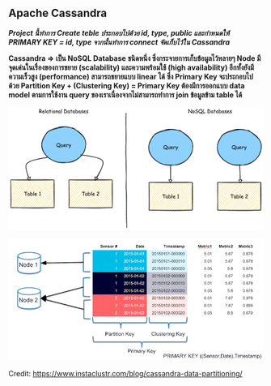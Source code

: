 ## Apache Cassandra

***Project นี้ทำการ Create teble ประกอบไปด้วย id, type, public และกำหนดให้ PRIMARY KEY = id, type จากนั้นทำการ connect จัดเก็บไว้ใน Cassandra***

**Cassandra => เป็น NoSQL Database ชนิดหนึ่ง ซึ่งกระจายการเก็บข้อมูลไว้หลายๆ Node มีจุดเด่นในเรื่องของการขยาย (scalability) และความพร้อมใช้ (high availability) อีกทั้งยังมีความเร็วสูง (performance) สามารถขยายแบบ linear ได้ ซึ่ง Primary Key จะประกอบไปด้วย Partition Key + (Clustering Key) = Primary Key  ต้องมีการออกแบบ data model ตามการใช้งาน query ของเราเนื่องจากไม่สามารถทำการ join ข้อมูลข้าม table ได้**


![Alt text](image.png)

![Alt text](image-1.png)

Credit: https://www.instaclustr.com/blog/cassandra-data-partitioning/


